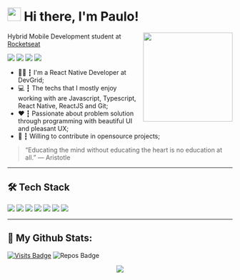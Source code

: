 <h1><img src="https://emojis.slackmojis.com/emojis/images/1563481442/6026/meow_sip.png?1563481442" width="30"/> Hi there, I'm Paulo!</h1>

<img align='right' src='https://media.tenor.com/images/5e43669b9573fea08ede20a5bbbbe2df/tenor.gif' width='200'>

Hybrid Mobile Development student at [Rocketseat](https://rocketseat.com.br/)

<a href="https://linkedin.com/in/paulocf92"><img src="https://img.shields.io/badge/linkedin-0077B5.svg?style=for-the-badge&logo=linkedin&logoColor=white"></a>
<a href="https://twitter.com/paulocf92"><img src="https://img.shields.io/badge/twitter-1DA1F2.svg?style=for-the-badge&logo=twitter&logoColor=white"></a>
<a href="https://instagram.com/paulocf92"><img src="https://img.shields.io/badge/instagram-E4405F.svg?style=for-the-badge&logo=instagram&logoColor=white"></a>
<a href="mailto:pcf.feat@gmail.com"><img src="https://img.shields.io/badge/e‑mail-D14836.svg?style=for-the-badge&logo=GMail&logoColor=white"></a>

<ul>
  <li>👨‍💻 ┇ I'm a React Native Developer at DevGrid;</li>
  <li>💻 ┇ The techs that I mostly enjoy working with are Javascript, Typescript, React Native, ReactJS and Git;</li>
  <li>❤️ ┇ Passionate about problem solution through programming with beautiful UI and pleasant UX;</li>
  <li>🚀 ┇ Willing to contribute in opensource projects;</li>
</ul>

> “Educating the mind without educating the heart is no education at all.”
― Aristotle

---

## 🛠 Tech Stack

<p>
  <img src="https://img.shields.io/badge/javascript%20-%23323330.svg?&style=for-the-badge&logo=javascript&logoColor=%23F7DF1E"/>
  <img src="https://img.shields.io/badge/typescript%20-%23007ACC.svg?&style=for-the-badge&logo=typescript&logoColor=white"/>
  <img src="https://img.shields.io/badge/react%20-%2320232a.svg?&style=for-the-badge&logo=react&logoColor=%2361DAFB"/>
  <img src="https://img.shields.io/badge/react_native%20-%2320232a.svg?&style=for-the-badge&logo=react&logoColor=%2361DAFB"/>
  <img src="https://img.shields.io/badge/node.js%20-%2343853D.svg?&style=for-the-badge&logo=node.js&logoColor=white"/>
  <img src="https://img.shields.io/badge/git%20-%23F05033.svg?&style=for-the-badge&logo=git&logoColor=white"/>
  <img src="https://img.shields.io/badge/github%20-%23121011.svg?&style=for-the-badge&logo=github&logoColor=white"/>
</p>

---

## 📑 My Github Stats:

[![Visits Badge](https://badges.pufler.dev/visits/paulocf92/paulocf92?style=for-the-badge)](https://github.com/paulocf92/paulocf92)
![Repos Badge](https://badges.pufler.dev/repos/paulocf92?style=for-the-badge)

<p align = "center">
  <img src = "https://github-readme-stats.vercel.app/api?username=paulocf92&show_icons=true&theme=algolia&line_height=27">
</p>
